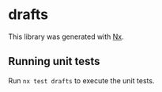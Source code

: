 # drafts

This library was generated with [Nx](https://nx.dev).

## Running unit tests

Run `nx test drafts` to execute the unit tests.
